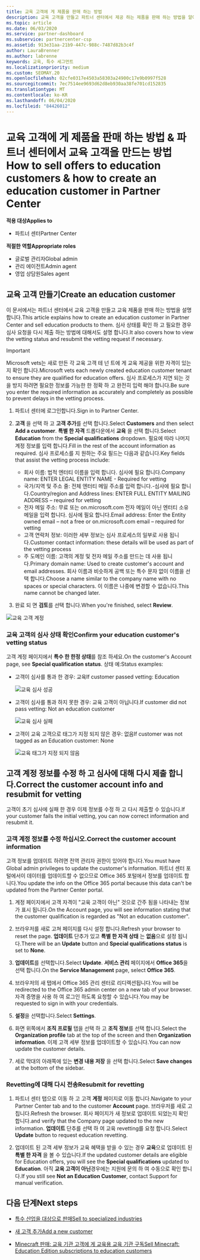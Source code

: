 ```yaml
---
title: 교육 고객에 게 제품을 판매 하는 방법
description: 교육 고객을 만들고 파트너 센터에서 제공 하는 제품을 판매 하는 방법을 알아보세요.
ms.topic: article
ms.date: 06/03/2020
ms.service: partner-dashboard
ms.subservice: partnercenter-csp
ms.assetid: 913e31aa-21b9-447c-988c-7487d82b3c4f
author: LauraBrenner
ms.author: labrenne
keywords: 교육, 특수 세그먼트
ms.localizationpriority: medium
ms.custom: SEOMAY.20
ms.openlocfilehash: 02cfe0317e4503a58303a24900c17e9b0997f528
ms.sourcegitcommit: 7ec7514ee9693d62d8eb930aa38fe701cd152835
ms.translationtype: MT
ms.contentlocale: ko-KR
ms.lasthandoff: 06/04/2020
ms.locfileid: "84426012"
---
```

# <a name="how-to-sell-offers-to-education-customers--how-to-create-an-education-customer-in-partner-center"></a><span data-ttu-id="1bec2-104">교육 고객에 게 제품을 판매 하는 방법 & 파트너 센터에서 교육 고객을 만드는 방법</span><span class="sxs-lookup"><span data-stu-id="1bec2-104">How to sell offers to education customers & how to create an education customer in Partner Center</span></span>

<span data-ttu-id="1bec2-105">**적용 대상**</span><span class="sxs-lookup"><span data-stu-id="1bec2-105">**Applies to**</span></span>

- <span data-ttu-id="1bec2-106">파트너 센터</span><span class="sxs-lookup"><span data-stu-id="1bec2-106">Partner Center</span></span>

<span data-ttu-id="1bec2-107">**적절한 역할**</span><span class="sxs-lookup"><span data-stu-id="1bec2-107">**Appropriate roles**</span></span>

- <span data-ttu-id="1bec2-108">글로벌 관리자</span><span class="sxs-lookup"><span data-stu-id="1bec2-108">Global admin</span></span>
- <span data-ttu-id="1bec2-109">관리 에이전트</span><span class="sxs-lookup"><span data-stu-id="1bec2-109">Admin agent</span></span>
- <span data-ttu-id="1bec2-110">영업 상담원</span><span class="sxs-lookup"><span data-stu-id="1bec2-110">Sales agent</span></span>

## <a name="create-an-education-customer"></a><span data-ttu-id="1bec2-111">교육 고객 만들기</span><span class="sxs-lookup"><span data-stu-id="1bec2-111">Create an education customer</span></span>

<span data-ttu-id="1bec2-112">이 문서에서는 파트너 센터에서 교육 고객을 만들고 교육 제품을 판매 하는 방법을 설명 합니다.</span><span class="sxs-lookup"><span data-stu-id="1bec2-112">This article explains how to create an education customer in Partner Center and sell education products to them.</span></span> <span data-ttu-id="1bec2-113">심사 상태를 확인 하 고 필요한 경우 심사 요청을 다시 제출 하는 방법에 대해서도 설명 합니다.</span><span class="sxs-lookup"><span data-stu-id="1bec2-113">It also covers how to view the vetting status and resubmit the vetting request if necessary.</span></span>

> [!IMPORTANT]
> <span data-ttu-id="1bec2-114">Microsoft vets는 새로 만든 각 교육 고객 테 넌 트에 게 교육 제공을 위한 자격이 있는지 확인 합니다.</span><span class="sxs-lookup"><span data-stu-id="1bec2-114">Microsoft vets each newly created education customer tenant to ensure they are qualified for education offers.</span></span>  <span data-ttu-id="1bec2-115">심사 프로세스가 지연 되는 것을 방지 하려면 필요한 정보를 가능한 한 정확 하 고 완전히 입력 해야 합니다.</span><span class="sxs-lookup"><span data-stu-id="1bec2-115">Be sure you enter the required information as accurately and completely as possible to prevent delays in the vetting process.</span></span>

1. <span data-ttu-id="1bec2-116">파트너 센터에 로그인합니다.</span><span class="sxs-lookup"><span data-stu-id="1bec2-116">Sign in to Partner Center.</span></span>

2. <span data-ttu-id="1bec2-117">**고객** 을 선택 하 고 **고객 추가**를 선택 합니다.</span><span class="sxs-lookup"><span data-stu-id="1bec2-117">Select **Customers** and then select **Add a customer**.</span></span> <span data-ttu-id="1bec2-118">**특별 한 자격** 드롭다운에서 **교육** 을 선택 합니다.</span><span class="sxs-lookup"><span data-stu-id="1bec2-118">Select **Education** from the **Special qualifications** dropdown.</span></span>  <span data-ttu-id="1bec2-119">필요에 따라 나머지 계정 정보를 입력 합니다.</span><span class="sxs-lookup"><span data-stu-id="1bec2-119">Fill in the rest of the account information as required.</span></span>  <span data-ttu-id="1bec2-120">심사 프로세스를 지 원하는 주요 필드는 다음과 같습니다.</span><span class="sxs-lookup"><span data-stu-id="1bec2-120">Key fields that assist the vetting process include:</span></span>

   - <span data-ttu-id="1bec2-121">회사 이름: 법적 엔터티 이름을 입력 합니다. 심사에 필요 합니다.</span><span class="sxs-lookup"><span data-stu-id="1bec2-121">Company name: ENTER LEGAL ENTITY NAME - Required for vetting</span></span>
   - <span data-ttu-id="1bec2-122">국가/지역 및 주소 줄: 전체 엔터티 메일 주소를 입력 합니다.-심사에 필요 합니다.</span><span class="sxs-lookup"><span data-stu-id="1bec2-122">Country/region and Address lines: ENTER FULL ENTITY MAILING ADDRESS – required for vetting</span></span>
   - <span data-ttu-id="1bec2-123">전자 메일 주소: 무료 또는 on.microsoft.com 전자 메일이 아닌 엔터티 소유 메일을 입력 합니다. 심사에 필요 합니다.</span><span class="sxs-lookup"><span data-stu-id="1bec2-123">Email address:  Enter the Entity owned email – not a free or on.microsoft.com email – required for vetting</span></span>
   - <span data-ttu-id="1bec2-124">고객 연락처 정보: 이러한 세부 정보는 심사 프로세스의 일부로 사용 됩니다.</span><span class="sxs-lookup"><span data-stu-id="1bec2-124">Customer contact information: these details will be used as part of the vetting process</span></span>
   - <span data-ttu-id="1bec2-125">주 도메인 이름: 고객의 계정 및 전자 메일 주소를 만드는 데 사용 됩니다.</span><span class="sxs-lookup"><span data-stu-id="1bec2-125">Primary domain name:  Used to create customer's account and email addresses.</span></span>  <span data-ttu-id="1bec2-126">회사 이름과 비슷하게 공백 또는 특수 문자 없이 이름을 선택 합니다.</span><span class="sxs-lookup"><span data-stu-id="1bec2-126">Choose a name similar to the company name with no spaces or special characters.</span></span>  <span data-ttu-id="1bec2-127">이 이름은 나중에 변경할 수 없습니다.</span><span class="sxs-lookup"><span data-stu-id="1bec2-127">This name cannot be changed later.</span></span>

3. <span data-ttu-id="1bec2-128">완료 되 면 **검토**를 선택 합니다.</span><span class="sxs-lookup"><span data-stu-id="1bec2-128">When you're finished, select **Review**.</span></span>

![교육 고객 계정](images/eduaccountinfo.png)

### <a name="confirm-your-education-customers-vetting-status"></a><span data-ttu-id="1bec2-130">교육 고객의 심사 상태 확인</span><span class="sxs-lookup"><span data-stu-id="1bec2-130">Confirm your education customer's vetting status</span></span>

<span data-ttu-id="1bec2-131">고객 계정 페이지에서 **특수 한 한정 상태**를 참조 하세요.</span><span class="sxs-lookup"><span data-stu-id="1bec2-131">On the customer's Account page, see **Special qualification status**.</span></span>
<span data-ttu-id="1bec2-132">상태 예:</span><span class="sxs-lookup"><span data-stu-id="1bec2-132">Status examples:</span></span>

- <span data-ttu-id="1bec2-133">고객이 심사를 통과 한 경우: 교육</span><span class="sxs-lookup"><span data-stu-id="1bec2-133">If customer passed vetting:  Education</span></span>

   ![교육 심사 성공](images/edupassedvetting.png)

- <span data-ttu-id="1bec2-135">고객이 심사를 통과 하지 못한 경우: 교육 고객이 아닙니다.</span><span class="sxs-lookup"><span data-stu-id="1bec2-135">If customer did not pass vetting:  Not an education customer</span></span>

   ![교육 심사 실패](images/edudidnotpassvetting.PNG)

- <span data-ttu-id="1bec2-137">고객이 교육 고객으로 태그가 지정 되지 않은 경우: 없음</span><span class="sxs-lookup"><span data-stu-id="1bec2-137">If customer was not tagged as an Education customer:  None</span></span>

   ![교육 태그가 지정 되지 않음](images/edunottagged.PNG)

## <a name="correct-the-customer-account-info-and-resubmit-for-vetting"></a><span data-ttu-id="1bec2-139">고객 계정 정보를 수정 하 고 심사에 대해 다시 제출 합니다.</span><span class="sxs-lookup"><span data-stu-id="1bec2-139">Correct the customer account info and resubmit for vetting</span></span>  

<span data-ttu-id="1bec2-140">고객이 초기 심사에 실패 한 경우 이제 정보를 수정 하 고 다시 제출할 수 있습니다.</span><span class="sxs-lookup"><span data-stu-id="1bec2-140">If your customer fails the initial vetting, you can now correct information and resubmit it.</span></span>

### <a name="correct-the-customer-account-information"></a><span data-ttu-id="1bec2-141">고객 계정 정보를 수정 하십시오.</span><span class="sxs-lookup"><span data-stu-id="1bec2-141">Correct the customer account information</span></span>

<span data-ttu-id="1bec2-142">고객 정보를 업데이트 하려면 전역 관리자 권한이 있어야 합니다.</span><span class="sxs-lookup"><span data-stu-id="1bec2-142">You must have Global admin privileges to update the customer's information.</span></span> <span data-ttu-id="1bec2-143">파트너 센터 포털에서이 데이터를 업데이트할 수 없으므로 Office 365 포털에서 정보를 업데이트 합니다.</span><span class="sxs-lookup"><span data-stu-id="1bec2-143">You update the info on the Office 365 portal because this data can't be updated from the Partner Center portal.</span></span>

1. <span data-ttu-id="1bec2-144">계정 페이지에서 고객 자격이 "교육 고객이 아닌" 것으로 간주 됨을 나타내는 정보가 표시 됩니다.</span><span class="sxs-lookup"><span data-stu-id="1bec2-144">On the Account page, you will see information stating that the customer qualification is regarded as "Not an education customer".</span></span>

2. <span data-ttu-id="1bec2-145">브라우저를 새로 고쳐 페이지를 다시 설정 합니다.</span><span class="sxs-lookup"><span data-stu-id="1bec2-145">Refresh your browser to reset the page.</span></span> <span data-ttu-id="1bec2-146">**업데이트** 단추가 있고 **특별 한 자격 상태** 는 **없음**으로 설정 됩니다.</span><span class="sxs-lookup"><span data-stu-id="1bec2-146">There will be an **Update** button and **Special qualifications status** is set to **None**.</span></span>

3. <span data-ttu-id="1bec2-147">**업데이트**를 선택합니다.</span><span class="sxs-lookup"><span data-stu-id="1bec2-147">Select **Update**.</span></span> <span data-ttu-id="1bec2-148">**서비스 관리** 페이지에서 **Office 365**을 선택 합니다.</span><span class="sxs-lookup"><span data-stu-id="1bec2-148">On the **Service Management** page, select **Office 365**.</span></span>

4. <span data-ttu-id="1bec2-149">브라우저의 새 탭에서 Office 365 관리 센터로 리디렉션됩니다.</span><span class="sxs-lookup"><span data-stu-id="1bec2-149">You will be redirected to the Office 365 admin center on a new tab of your browser.</span></span> <span data-ttu-id="1bec2-150">자격 증명을 사용 하 여 로그인 하도록 요청할 수 있습니다.</span><span class="sxs-lookup"><span data-stu-id="1bec2-150">You may be requested to sign in with your credentials.</span></span>

5. <span data-ttu-id="1bec2-151">**설정**을 선택합니다.</span><span class="sxs-lookup"><span data-stu-id="1bec2-151">Select **Settings**.</span></span>

6. <span data-ttu-id="1bec2-152">화면 위쪽에서 **조직 프로필** 탭을 선택 하 고 **조직 정보**를 선택 합니다.</span><span class="sxs-lookup"><span data-stu-id="1bec2-152">Select the **Organization profile** tab at the top of the screen and then **Organization information**.</span></span> <span data-ttu-id="1bec2-153">이제 고객 세부 정보를 업데이트할 수 있습니다.</span><span class="sxs-lookup"><span data-stu-id="1bec2-153">You can now update the customer details.</span></span>

7. <span data-ttu-id="1bec2-154">세로 막대의 아래쪽에 있는 **변경 내용 저장** 을 선택 합니다.</span><span class="sxs-lookup"><span data-stu-id="1bec2-154">Select **Save changes** at the bottom of the sidebar.</span></span>  

### <a name="resubmit-for-revetting"></a><span data-ttu-id="1bec2-155">Revetting에 대해 다시 전송</span><span class="sxs-lookup"><span data-stu-id="1bec2-155">Resubmit for revetting</span></span>

1. <span data-ttu-id="1bec2-156">파트너 센터 탭으로 이동 하 고 고객 **계정** 페이지로 이동 합니다.</span><span class="sxs-lookup"><span data-stu-id="1bec2-156">Navigate to your Partner Center tab and to the customer **Account** page.</span></span> <span data-ttu-id="1bec2-157">브라우저를 새로 고칩니다.</span><span class="sxs-lookup"><span data-stu-id="1bec2-157">Refresh the browser.</span></span> <span data-ttu-id="1bec2-158">회사 페이지가 새 정보로 업데이트 되었는지 확인 합니다.</span><span class="sxs-lookup"><span data-stu-id="1bec2-158">and verify that the Company page updated to the new information.</span></span> <span data-ttu-id="1bec2-159">**업데이트** 단추를 선택 하 여 교육 revetting를 요청 합니다.</span><span class="sxs-lookup"><span data-stu-id="1bec2-159">Select **Update** button to request education revetting.</span></span>

2. <span data-ttu-id="1bec2-160">업데이트 된 고객 세부 정보가 교육 혜택을 받을 수 있는 경우 **교육**으로 업데이트 된 **특별 한 자격** 을 볼 수 있습니다.</span><span class="sxs-lookup"><span data-stu-id="1bec2-160">If the updated customer details are eligible for Education offers, you will see the **Special qualifications** updated to **Education**.</span></span> <span data-ttu-id="1bec2-161">아직 **교육 고객이 아닌**경우에는 지원에 문의 하 여 수동으로 확인 합니다.</span><span class="sxs-lookup"><span data-stu-id="1bec2-161">If you still see **Not an Education Customer**, contact Support for manual verification.</span></span>

## <a name="next-steps"></a><span data-ttu-id="1bec2-162">다음 단계</span><span class="sxs-lookup"><span data-stu-id="1bec2-162">Next steps</span></span>

- [<span data-ttu-id="1bec2-163">특수 산업을 대상으로 판매</span><span class="sxs-lookup"><span data-stu-id="1bec2-163">Sell to specialized industries</span></span>](get-special-pricing-for-offers.md)

- [<span data-ttu-id="1bec2-164">새 고객 추가</span><span class="sxs-lookup"><span data-stu-id="1bec2-164">Add a new customer</span></span>](add-a-new-customer.md)

- [<span data-ttu-id="1bec2-165">Minecraft 판매: 교육 기관 고객에 게 교육용 교육 기관 구독</span><span class="sxs-lookup"><span data-stu-id="1bec2-165">Sell Minecraft: Education Edition subscriptions to education customers</span></span>](minecraft-subscriptions.md)
